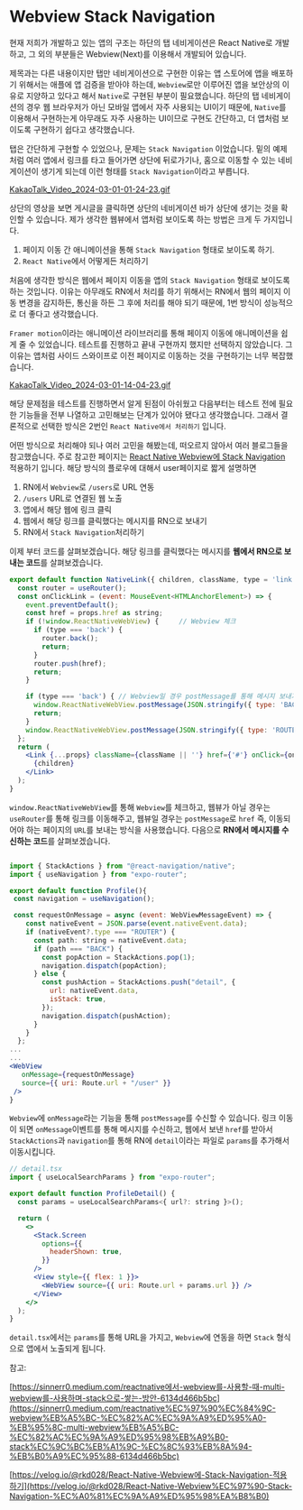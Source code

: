 # Webview Stack Navigation

현재 저희가 개발하고 있는 앱의 구조는 하단의 탭 네비게이션은 React Native로 개발하고, 그 외의 부분들은 Webview(Next)를 이용해서 개발되어 있습니다.

제목과는 다른 내용이지만 탭만 네비게이션으로 구현한 이유는 앱 스토어에 앱을 배포하기 위해서는 애플에 앱 검증을 받아야 하는데, `Webview`로만 이루어진 앱을 보안상의 이유로 지양하고 있다고 해서 `Native`로 구현된 부분이 필요했습니다. 하단의 탭 네비게이션의 경우 웹 브라우저가 아닌 모바일 앱에서 자주 사용되는 UI이기 때문에, `Native`를 이용해서 구현하는게 아무래도 자주 사용하는 UI이므로 구현도 간단하고, 더 앱처럼 보이도록 구현하기 쉽다고 생각했습니다.

탭은 간단하게 구현할 수 있었으나, 문제는 `Stack Navigation` 이었습니다. 밑의 예제처럼 여러 앱에서 링크를 타고 들어가면 상단에 뒤로가기나, 홈으로 이동할 수 있는 네비게이션이 생기게 되는데 이런 형태를 `Stack Navigation`이라고 부릅니다.

[KakaoTalk_Video_2024-03-01-01-24-23.gif](../images/stackNavigation1.gif)

상단의 영상을 보면 게시글을 클릭하면 상단의 네비게이션 바가 상단에 생기는 것을 확인할 수 있습니다. 제가 생각한 웹뷰에서 앱처럼 보이도록 하는 방법은 크게 두 가지입니다.

1. 페이지 이동 간 애니메이션을 통해 `Stack Navigation` 형태로 보이도록 하기.
2. `React Native`에서 어떻게든 처리하기

처음에 생각한 방식은 웹에서 페이지 이동을 앱의 `Stack Navigation` 형태로 보이도록 하는 것입니다. 이유는 아무래도 RN에서 처리를 하기 위해서는 RN에서 웹의 페이지 이동 변경을 감지하든, 통신을 하든 그 후에 처리를 해야 되기 때문에, 1번 방식이 성능적으로 더 좋다고 생각했습니다.

`Framer motion`이라는 애니메이션 라이브러리를 통해 페이지 이동에 애니메이션을 쉽게 줄 수 있었습니다. 테스트를 진행하고 끝내 구현까지 했지만 선택하지 않았습니다. 그 이유는 앱처럼 사이드 스와이프로 이전 페이지로 이동하는 것을 구현하기는 너무 복잡했습니다.

[KakaoTalk_Video_2024-03-01-14-04-23.gif](../images/stackNavigation2.gif)

해당 문제점을 테스트를 진행하면서 알게 된점이 아쉬웠고 다음부터는 테스트 전에 필요한 기능들을 전부 나열하고 고민해보는 단계가 있어야 됐다고 생각했습니다. 그래서 결론적으로 선택한 방식은 2번인 `React Native에서 처리하기` 입니다. 

어떤 방식으로 처리해야 되나 여러 고민을 해봤는데, 떠오르지 않아서 여러 블로그들을 참고했습니다. 주로 참고한 페이지는 [React Native Webview에 Stack Navigation](https://velog.io/@rkd028/React-Native-Webview%EC%97%90-Stack-Navigation-%EC%A0%81%EC%9A%A9%ED%95%98%EA%B8%B0) 적용하기 입니다. 해당 방식의 플로우에 대해서 user페이지로 짧게 설명하면 

1. RN에서 `Webview`로 `/users`로 URL 연동
2. `/users` URL로 연결된 웹 노출
3. 앱에서 해당 웹에 링크 클릭 
4. 웹에서 해당 링크를 클릭했다는 메시지를 RN으로 보내기
5. RN에서 `Stack Navigation`처리하기

이제 부터 코드를 살펴보겠습니다. 해당 링크를 클릭했다는 메시지를 **웹에서 RN으로 보내는 코드**를 살펴보겠습니다.

```jsx
export default function NativeLink({ children, className, type = 'link', ...props }: NativeLinkProps) {
  const router = useRouter();
  const onClickLink = (event: MouseEvent<HTMLAnchorElement>) => {
    event.preventDefault();
    const href = props.href as string;
    if (!window.ReactNativeWebView) {     // Webview 체크
      if (type === 'back') {
        router.back();
        return;
      }
      router.push(href);
      return;
    }

    if (type === 'back') { // Webview일 경우 postMessage를 통해 메시지 보내기
      window.ReactNativeWebView.postMessage(JSON.stringify({ type: 'BACK', data: href }));
      return;
    }
    window.ReactNativeWebView.postMessage(JSON.stringify({ type: 'ROUTER', data: href }));
  };
  return (
    <Link {...props} className={className || ''} href={'#'} onClick={onClickLink}>
      {children}
    </Link>
  );
}
```

`window.ReactNativeWebView`를 통해 `Webview`를 체크하고, 웹뷰가 아닐 경우는 `useRouter`를 통해 링크를 이동해주고, 웹뷰일 경우는 `postMessage`로 `href` 즉, 이동되어야 하는 페이지의 `URL`를 보내는 방식을 사용했습니다. 다음으로 **RN에서 메시지를 수신하는 코드**를 살펴보겠습니다.

```jsx

import { StackActions } from "@react-navigation/native";
import { useNavigation } from "expo-router";

export default function Profile(){ 
 const navigation = useNavigation();

 const requestOnMessage = async (event: WebViewMessageEvent) => {
    const nativeEvent = JSON.parse(event.nativeEvent.data);
    if (nativeEvent?.type === "ROUTER") {
      const path: string = nativeEvent.data;
      if (path === "BACK") {
        const popAction = StackActions.pop(1);
        navigation.dispatch(popAction);
      } else {
        const pushAction = StackActions.push("detail", {
          url: nativeEvent.data,
          isStack: true,
        });
        navigation.dispatch(pushAction);
      }
    }
  };
...
... 
<WebView
   onMessage={requestOnMessage}
   source={{ uri: Route.url + "/user" }}
 />
}
```

`Webview`에 `onMessage`라는 기능을 통해 `postMessage`를 수신할 수 있습니다. 링크 이동이 되면 `onMessage`이벤트를 통해 메시지를 수신하고, 웹에서 보낸 `href`를 받아서 `StackActions`과 `navigation`를 통해 RN에 `detail`이라는 파일로 `params`를 추가해서 이동시킵니다.

```jsx
// detail.tsx
import { useLocalSearchParams } from "expo-router";

export default function ProfileDetail() {
  const params = useLocalSearchParams<{ url?: string }>();

  return (
    <>
      <Stack.Screen
        options={{
          headerShown: true,
        }}
      />
      <View style={{ flex: 1 }}>
        <WebView source={{ uri: Route.url + params.url }} />
      </View>
    </>
  );
}
```

`detail.tsx`에서는 `params`를 통해 URL을 가지고, `Webview`에 연동을 하면 `Stack` 형식으로 앱에서 노출되게 됩니다. 

참고: 

[https://sinnerr0.medium.com/reactnative에서-webview를-사용할-때-multi-webview를-사용하며-stack으로-쌓는-방안-6134d466b5bc](https://sinnerr0.medium.com/reactnative%EC%97%90%EC%84%9C-webview%EB%A5%BC-%EC%82%AC%EC%9A%A9%ED%95%A0-%EB%95%8C-multi-webview%EB%A5%BC-%EC%82%AC%EC%9A%A9%ED%95%98%EB%A9%B0-stack%EC%9C%BC%EB%A1%9C-%EC%8C%93%EB%8A%94-%EB%B0%A9%EC%95%88-6134d466b5bc)

[https://velog.io/@rkd028/React-Native-Webview에-Stack-Navigation-적용하기](https://velog.io/@rkd028/React-Native-Webview%EC%97%90-Stack-Navigation-%EC%A0%81%EC%9A%A9%ED%95%98%EA%B8%B0)
